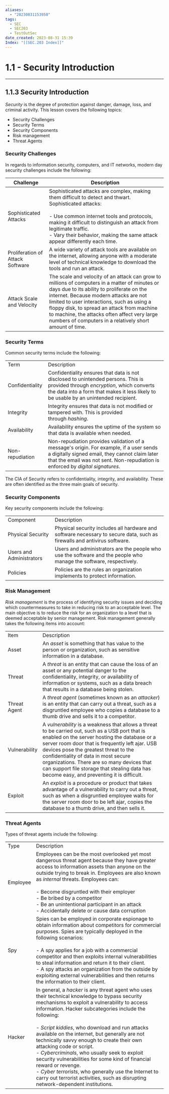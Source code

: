 ```yaml
---
aliases:
  - "20230831153950"
tags:
  - SEC
  - SEC203
  - TestOutSec
date_created: 2023-08-31 15:39
Index: "[[SEC.203 Index]]"
---
```

# 1.1 - Security Introduction
---
## 1.1.3 Security Introduction
_Security_ is the degree of protection against danger, damage, loss, and criminal activity.
This lesson covers the following topics:
- Security Challenges
- Security Terms
- Security Components
- Risk management
- Threat Agents

### Security Challenges
In regards to information security, computers, and IT networks, modern day security challenges include the following:

| Challenge                        | Description                                                                                                                                                                                                                                                                                                                                                                                              |
| -------------------------------- | --------------------------------------------------------------------------------------------------------------------------------------------------------------------------------------------------------------------------------------------------------------------------------------------------------------------------------------------------------------------------------------------- |
| Sophisticated Attacks            | Sophisticated attacks are complex, making them difficult to detect and thwart. Sophisticated attacks:<br><br>- Use common internet tools and protocols, making it difficult to distinguish an attack from legitimate traffic.<br>- Vary their behavior, making the same attack appear differently each time.                                                                                  |
| Proliferation of Attack Software | A wide variety of attack tools are available on the internet, allowing anyone with a moderate level of technical knowledge to download the tools and run an attack.                                                                                                                                                                                                                           |
| Attack Scale and Velocity        | The scale and velocity of an attack can grow to millions of computers in a matter of minutes or days due to its ability to proliferate on the internet. Because modern attacks are not limited to user interactions, such as using a floppy disk, to spread an attack from machine to machine, the attacks often affect very large numbers of computers in a relatively short amount of time. |

### Security Terms
Common security terms include the following:

|   |   |
|---|---|
|Term|Description|
|Confidentiality|Confidentiality ensures that data is not disclosed to unintended persons. This is provided through _encryption_, which converts the data into a form that makes it less likely to be usable by an unintended recipient.|
|Integrity|Integrity ensures that data is not modified or tampered with. This is provided through _hashing_.|
|Availability|Availability ensures the uptime of the system so that data is available when needed.|
|Non-repudiation|Non-repudiation provides validation of a message's origin. For example, if a user sends a digitally signed email, they cannot claim later that the email was not sent. Non-repudiation is enforced by _digital signatures_.|

The CIA of Security refers to confidentiality, integrity, and availability. These are often identified as the three main goals of security.
### Security Components
Key security components include the following:

|   |   |
|---|---|
|Component|Description|
|Physical Security|Physical security includes all hardware and software necessary to secure data, such as firewalls and antivirus software.|
|Users and Administrators|Users and administrators are the people who use the software and the people who manage the software, respectively.|
|Policies|Policies are the rules an organization implements to protect information.|

### Risk Management
_Risk management_ is the process of identifying security issues and deciding which countermeasures to take in reducing risk to an acceptable level. The main objective is to reduce the risk for an organization to a level that is deemed acceptable by senior management. Risk management generally takes the following items into account:

|   |   |
|---|---|
|Item|Description|
|Asset|An _asset_ is something that has value to the person or organization, such as sensitive information in a database.|
|Threat|A _threat_ is an entity that can cause the loss of an asset or any potential danger to the confidentiality, integrity, or availability of information or systems, such as a data breach that results in a database being stolen.|
|Threat Agent|A _threat agent_ (sometimes known as an _attacker_) is an entity that can carry out a threat, such as a disgruntled employee who copies a database to a thumb drive and sells it to a competitor.|
|Vulnerability|A _vulnerability_ is a weakness that allows a threat to be carried out, such as a USB port that is enabled on the server hosting the database or a server room door that is frequently left ajar. USB devices pose the greatest threat to the confidentiality of data in most secure organizations. There are so many devices that can support file storage that stealing data has become easy, and preventing it is difficult.|
|Exploit|An _exploit_ is a procedure or product that takes advantage of a vulnerability to carry out a threat, such as when a disgruntled employee waits for the server room door to be left ajar, copies the database to a thumb drive, and then sells it.|

### Threat Agents
Types of threat agents include the following:

|   |   |
|---|---|
|Type|Description|
|Employee|Employees can be the most overlooked yet most dangerous threat agent because they have greater access to information assets than anyone on the outside trying to break in. Employees are also known as _internal_ threats. Employees can:<br><br>- Become disgruntled with their employer<br>- Be bribed by a competitor<br>- Be an unintentional participant in an attack<br>- Accidentally delete or cause data corruption|
|Spy|Spies can be employed in corporate espionage to obtain information about competitors for commercial purposes. Spies are typically deployed in the following scenarios:<br><br>- A spy applies for a job with a commercial competitor and then exploits internal vulnerabilities to steal information and return it to their client.<br>- A spy attacks an organization from the outside by exploiting external vulnerabilities and then returns the information to their client.|
|Hacker|In general, a _hacker_ is any threat agent who uses their technical knowledge to bypass security mechanisms to exploit a vulnerability to access information. Hacker subcategories include the following:<br><br>- _Script kiddies_, who download and run attacks available on the internet, but generally are not technically savvy enough to create their own attacking code or script.<br>- _Cybercriminals_, who usually seek to exploit security vulnerabilities for some kind of financial reward or revenge.<br>- _Cyber terrorists_, who generally use the Internet to carry out terrorist activities, such as disrupting network-dependent institutions.|
